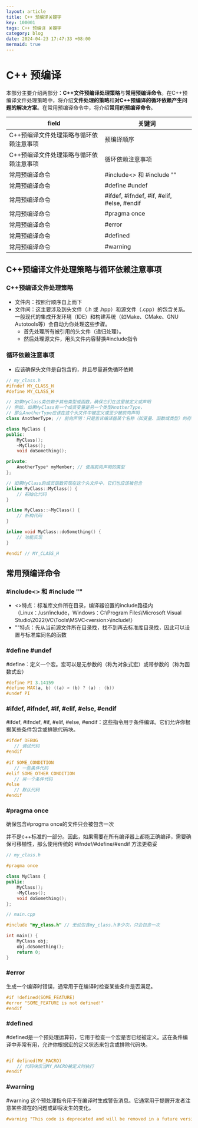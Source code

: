 ```yaml
---
layout: article
title: C++ 预编译关键字
key: 100001
tags: C++ 预编译 关键字
category: blog
date: 2024-04-23 17:47:33 +08:00
mermaid: true
---
```


# C++ 预编译

本部分主要介绍两部分：**C++文件预编译处理策略**与**常用预编译命令**。在C++预编译文件处理策略中，将介绍**文件处理的策略**和**对C++预编译的循环依赖产生问题的解决方案**。在常用预编译命令中，将介绍**常用的预编译命令**。

<!--more-->
  | field | 关键词 |
  |---|---|
  | C++预编译文件处理策略与循环依赖注意事项 | 预编译顺序 |
  | C++预编译文件处理策略与循环依赖注意事项 | 循环依赖注意事项 |
  | 常用预编译命令 | #include<> 和 #include "" |
  | 常用预编译命令 | #define #undef |
  | 常用预编译命令 | #ifdef, #ifndef, #if, #elif, #else, #endif |
  | 常用预编译命令 | #pragma once |
  | 常用预编译命令 | #error |
  | 常用预编译命令 | #defined |
  | 常用预编译命令 | #warning |

## C++预编译文件处理策略与循环依赖注意事项

### C++预编译文件处理策略

 * 文件内：按照行顺序自上而下
 * 文件间：这主要涉及到头文件（.h 或 .hpp）和源文件（.cpp）的包含关系。一般现代的集成开发环境（IDE）和构建系统（如Make、CMake、GNU Autotools等）会自动为你处理这些步骤。
   * 首先处理所有被引用的头文件（递归处理）。
   * 然后处理源文件，用头文件内容替换#include指令


### 循环依赖注意事项

 * 应该确保头文件是自包含的，并且尽量避免循环依赖

  ```c++
  // my_class.h
  #ifndef MY_CLASS_H
  #define MY_CLASS_H

  // 如果MyClass类依赖于其他类型或函数，确保它们在这里被定义或声明
  // 例如，如果MyClass有一个成员变量是另一个类型AnotherType，
  // 那么AnotherType应该在这个头文件中被定义或至少被前向声明
  class AnotherType; // 前向声明：只是告诉编译器某个名称（如变量、函数或类型）的存在，但并未提供其完整的实现或内存布局。

  class MyClass {
  public:
      MyClass();
      ~MyClass();
      void doSomething();

  private:
      AnotherType* myMember; // 使用前向声明的类型
  };

  // 如果MyClass的成员函数实现在这个头文件中，它们也应该被包含
  inline MyClass::MyClass() {
      // 初始化代码
  }

  inline MyClass::~MyClass() {
      // 析构代码
  }

  inline void MyClass::doSomething() {
      // 功能实现
  }

  #endif // MY_CLASS_H
  ```

## 常用预编译命令

### #include<> 和 #include ""

  * <>特点：标准库文件所在目录，编译器设置的include路径内（Linux：/usr/include，Windows：C:\Program Files\Microsoft Visual Studio\2022\VC\Tools\MSVC\<version>\include\）
  * ""特点：先从当前源文件所在目录找，找不到再去标准库目录找，因此可以设置与标准库同名的函数

### #define #undef

 #define：定义一个宏。宏可以是无参数的（称为对象式宏）或带参数的（称为函数式宏）

 ```c++
 #define PI 3.14159  
 #define MAX(a, b) ((a) > (b) ? (a) : (b))
 #undef PI
 ```

### #ifdef, #ifndef, #if, #elif, #else, #endif
 #ifdef, #ifndef, #if, #elif, #else, #endif：这些指令用于条件编译。它们允许你根据某些条件包含或排除代码块。

 ```c++
 #ifdef DEBUG  
    // 调试代码  
 #endif  
  
 #if SOME_CONDITION  
    // 一些条件代码  
 #elif SOME_OTHER_CONDITION  
    // 另一个条件代码  
 #else  
    // 默认代码  
 #endif
 ```

### #pragma once 

  确保包含#progma once的文件只会被包含一次

  并不是c++标准的一部分。因此，如果需要在所有编译器上都能正确编译，需要确保可移植性，那么使用传统的 #ifndef/#define/#endif 方法更稳妥

```c++
// my_class.h

#pragma once

class MyClass {
public:
    MyClass();
    ~MyClass();
    void doSomething();
};

// main.cpp

#include "my_class.h" // 无论包含my_class.h多少次，只会包含一次

int main() {
    MyClass obj;
    obj.doSomething();
    return 0;
}
```


### #error

生成一个编译时错误，通常用于在编译时检查某些条件是否满足。

```c++
#if !defined(SOME_FEATURE)
#error "SOME_FEATURE is not defined!"
#endif
```

### #defined

#defined是一个预处理运算符，它用于检查一个宏是否已经被定义。这在条件编译中非常有用，允许你根据宏的定义状态来包含或排除代码块。

```c++

#if defined(MY_MACRO)
    // 代码块仅当MY_MACRO被定义时执行
#endif
```


### #warning

#warning 这个预处理指令用于在编译时生成警告消息。它通常用于提醒开发者注意某些潜在的问题或即将发生的变化。

```c++
#warning "This code is deprecated and will be removed in a future version."
```

